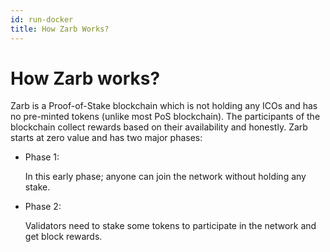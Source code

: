 ```yaml
---
id: run-docker
title: How Zarb Works?
---
```


# How Zarb works?



Zarb is a Proof-of-Stake blockchain which is not holding any ICOs and has no pre-minted tokens (unlike most PoS blockchain). The participants of the blockchain collect rewards based on their availability and honestly. Zarb starts at zero value and has two major phases:
- Phase 1:

    In this early phase; anyone can join the network without holding any stake.

- Phase 2:

    Validators need to stake some tokens to participate in the network and get block rewards.
